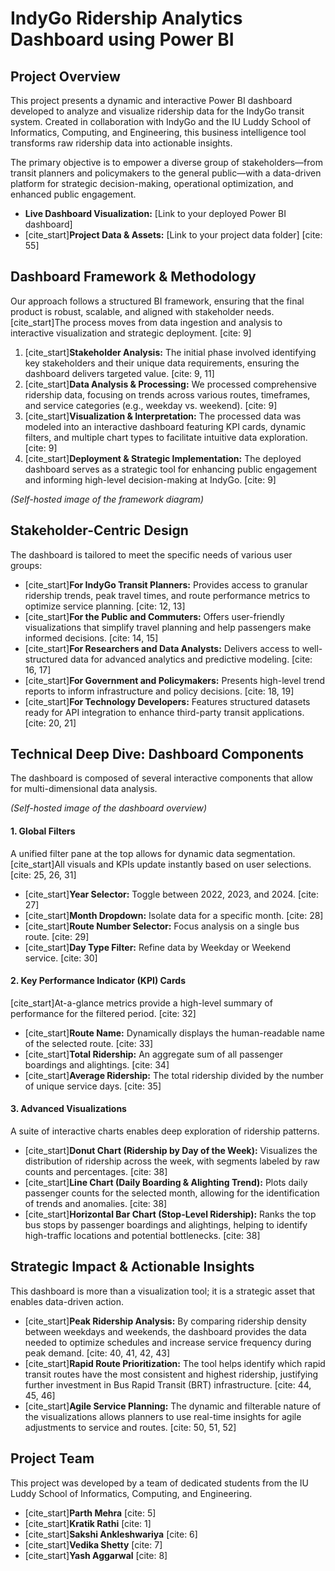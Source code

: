 

# IndyGo Ridership Analytics Dashboard using Power BI

## Project Overview

This project presents a dynamic and interactive Power BI dashboard developed to analyze and visualize ridership data for the IndyGo transit system. Created in collaboration with IndyGo and the IU Luddy School of Informatics, Computing, and Engineering, this business intelligence tool transforms raw ridership data into actionable insights. 

The primary objective is to empower a diverse group of stakeholders—from transit planners and policymakers to the general public—with a data-driven platform for strategic decision-making, operational optimization, and enhanced public engagement. 

  - **Live Dashboard Visualization:** [Link to your deployed Power BI dashboard]
  - [cite\_start]**Project Data & Assets:** [Link to your project data folder] [cite: 55]

## Dashboard Framework & Methodology

Our approach follows a structured BI framework, ensuring that the final product is robust, scalable, and aligned with stakeholder needs. [cite\_start]The process moves from data ingestion and analysis to interactive visualization and strategic deployment. [cite: 9]

1.  [cite\_start]**Stakeholder Analysis:** The initial phase involved identifying key stakeholders and their unique data requirements, ensuring the dashboard delivers targeted value. [cite: 9, 11]
2.  [cite\_start]**Data Analysis & Processing:** We processed comprehensive ridership data, focusing on trends across various routes, timeframes, and service categories (e.g., weekday vs. weekend). [cite: 9]
3.  [cite\_start]**Visualization & Interpretation:** The processed data was modeled into an interactive dashboard featuring KPI cards, dynamic filters, and multiple chart types to facilitate intuitive data exploration. [cite: 9]
4.  [cite\_start]**Deployment & Strategic Implementation:** The deployed dashboard serves as a strategic tool for enhancing public engagement and informing high-level decision-making at IndyGo. [cite: 9]

 *(Self-hosted image of the framework diagram)*

## Stakeholder-Centric Design

The dashboard is tailored to meet the specific needs of various user groups:

  * [cite\_start]**For IndyGo Transit Planners:** Provides access to granular ridership trends, peak travel times, and route performance metrics to optimize service planning. [cite: 12, 13]
  * [cite\_start]**For the Public and Commuters:** Offers user-friendly visualizations that simplify travel planning and help passengers make informed decisions. [cite: 14, 15]
  * [cite\_start]**For Researchers and Data Analysts:** Delivers access to well-structured data for advanced analytics and predictive modeling. [cite: 16, 17]
  * [cite\_start]**For Government and Policymakers:** Presents high-level trend reports to inform infrastructure and policy decisions. [cite: 18, 19]
  * [cite\_start]**For Technology Developers:** Features structured datasets ready for API integration to enhance third-party transit applications. [cite: 20, 21]

## Technical Deep Dive: Dashboard Components

The dashboard is composed of several interactive components that allow for multi-dimensional data analysis.

 *(Self-hosted image of the dashboard overview)*

#### 1\. Global Filters

A unified filter pane at the top allows for dynamic data segmentation. [cite\_start]All visuals and KPIs update instantly based on user selections. [cite: 25, 26, 31]

  * [cite\_start]**Year Selector:** Toggle between 2022, 2023, and 2024. [cite: 27]
  * [cite\_start]**Month Dropdown:** Isolate data for a specific month. [cite: 28]
  * [cite\_start]**Route Number Selector:** Focus analysis on a single bus route. [cite: 29]
  * [cite\_start]**Day Type Filter:** Refine data by Weekday or Weekend service. [cite: 30]

#### 2\. Key Performance Indicator (KPI) Cards

[cite\_start]At-a-glance metrics provide a high-level summary of performance for the filtered period. [cite: 32]

  * [cite\_start]**Route Name:** Dynamically displays the human-readable name of the selected route. [cite: 33]
  * [cite\_start]**Total Ridership:** An aggregate sum of all passenger boardings and alightings. [cite: 34]
  * [cite\_start]**Average Ridership:** The total ridership divided by the number of unique service days. [cite: 35]

#### 3\. Advanced Visualizations

A suite of interactive charts enables deep exploration of ridership patterns.

  * [cite\_start]**Donut Chart (Ridership by Day of the Week):** Visualizes the distribution of ridership across the week, with segments labeled by raw counts and percentages. [cite: 38]
  * [cite\_start]**Line Chart (Daily Boarding & Alighting Trend):** Plots daily passenger counts for the selected month, allowing for the identification of trends and anomalies. [cite: 38]
  * [cite\_start]**Horizontal Bar Chart (Stop-Level Ridership):** Ranks the top bus stops by passenger boardings and alightings, helping to identify high-traffic locations and potential bottlenecks. [cite: 38]

## Strategic Impact & Actionable Insights

This dashboard is more than a visualization tool; it is a strategic asset that enables data-driven action.

  * [cite\_start]**Peak Ridership Analysis:** By comparing ridership density between weekdays and weekends, the dashboard provides the data needed to optimize schedules and increase service frequency during peak demand. [cite: 40, 41, 42, 43]
  * [cite\_start]**Rapid Route Prioritization:** The tool helps identify which rapid transit routes have the most consistent and highest ridership, justifying further investment in Bus Rapid Transit (BRT) infrastructure. [cite: 44, 45, 46]
  * [cite\_start]**Agile Service Planning:** The dynamic and filterable nature of the visualizations allows planners to use real-time insights for agile adjustments to service and routes. [cite: 50, 51, 52]

## Project Team

This project was developed by a team of dedicated students from the IU Luddy School of Informatics, Computing, and Engineering.

  * [cite\_start]**Parth Mehra** [cite: 5]
  * [cite\_start]**Kratik Rathi** [cite: 1]
  * [cite\_start]**Sakshi Ankleshwariya** [cite: 6]
  * [cite\_start]**Vedika Shetty** [cite: 7]
  * [cite\_start]**Yash Aggarwal** [cite: 8]
